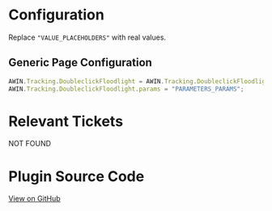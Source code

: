 # Configuration

Replace `"VALUE_PLACEHOLDERS"` with real values.

## Generic Page Configuration

``` javascript
AWIN.Tracking.DoubleclickFloodlight = AWIN.Tracking.DoubleclickFloodlight || {};
AWIN.Tracking.DoubleclickFloodlight.params = "PARAMETERS_PARAMS";
```



# Relevant Tickets

NOT FOUND

# Plugin Source Code

[View on
GitHub](https://github.com/awin/tracking-advertiser-mastertag/blob/master/src/plugins/thirdParty/doubleclickFloodlight/plugin.js)